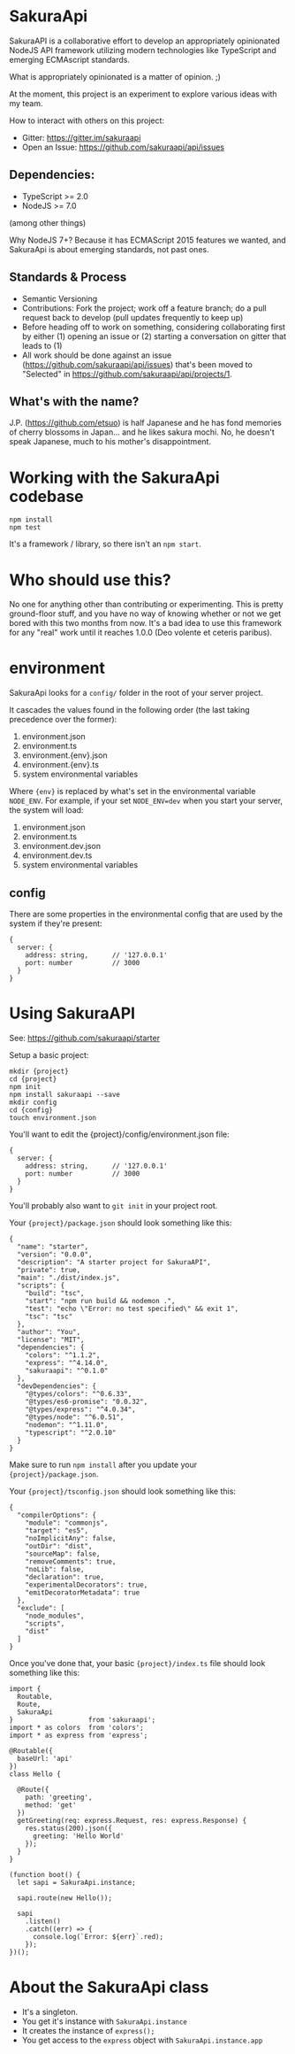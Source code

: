 # SakuraApi
SakuraAPI is a collaborative effort to develop an appropriately opinionated NodeJS API framework utilizing modern technologies like TypeScript and emerging ECMAscript standards.

What is appropriately opinionated is a matter of opinion. ;)

At the moment, this project is an experiment to explore various ideas with my team.

How to interact with others on this project:

* Gitter: https://gitter.im/sakuraapi
* Open an Issue: https://github.com/sakuraapi/api/issues

## Dependencies:

* TypeScript >= 2.0
* NodeJS >= 7.0

(among other things)

Why NodeJS 7+? Because it has ECMAScript 2015 features we wanted, and SakuraApi is about emerging standards, not past ones.

## Standards & Process

* Semantic Versioning
* Contributions: Fork the project; work off a feature branch; do a pull request back to develop (pull updates frequently to keep up)
* Before heading off to work on something, considering collaborating first by either (1) opening an issue or (2) starting a conversation on gitter that leads to (1)
* All work should be done against an issue (https://github.com/sakuraapi/api/issues) that's been moved to "Selected" in https://github.com/sakuraapi/api/projects/1.

## What's with the name?

J.P. (https://github.com/etsuo) is half Japanese and he has fond memories of cherry blossoms in Japan... and he likes sakura mochi. No, he doesn't speak Japanese, much to his mother's disappointment.

# Working with the SakuraApi codebase

```
npm install
npm test
```

It's a framework / library, so there isn't an `npm start`.

# Who should use this?

No one for anything other than contributing or experimenting. This is pretty ground-floor stuff, and you have no way of knowing whether or not we get
bored with this two months from now. It's a bad idea to use this framework for any "real" work until it reaches 1.0.0 (Deo volente et ceteris paribus).

# environment

SakuraApi looks for a `config/` folder in the root of your server project.

It cascades the values found in the following order (the last taking precedence over the former):

1. environment.json
1. environment.ts
1. environment.{env}.json
1. environment.{env}.ts
1. system environmental variables

Where `{env}` is replaced by what's set in the environmental variable `NODE_ENV`. For example, if your set
`NODE_ENV=dev` when you start your server, the system will load:

1. environment.json
1. environment.ts
1. environment.dev.json
1. environment.dev.ts
1. system environmental variables

## config

There are some properties in the environmental config that are used by the system if they're present:

```
{
  server: {
    address: string,      // '127.0.0.1'
    port: number          // 3000
  }
}
```

# Using SakuraAPI

See: https://github.com/sakuraapi/starter

Setup a basic project:

```
mkdir {project}
cd {project}
npm init
npm install sakuraapi --save
mkdir config
cd {config}
touch environment.json
```

You'll want to edit the {project}/config/environment.json file:

```
{
  server: {
    address: string,      // '127.0.0.1'
    port: number          // 3000
  }
}
```

You'll probably also want to `git init` in your project root.

Your `{project}/package.json` should look something like this:

```
{
  "name": "starter",
  "version": "0.0.0",
  "description": "A starter project for SakuraAPI",
  "private": true,
  "main": "./dist/index.js",
  "scripts": {
    "build": "tsc",
    "start": "npm run build && nodemon .",
    "test": "echo \"Error: no test specified\" && exit 1",
    "tsc": "tsc"
  },
  "author": "You",
  "license": "MIT",
  "dependencies": {
    "colors": "^1.1.2",
    "express": "^4.14.0",
    "sakuraapi": "^0.1.0"
  },
  "devDependencies": {
    "@types/colors": "^0.6.33",
    "@types/es6-promise": "0.0.32",
    "@types/express": "^4.0.34",
    "@types/node": "^6.0.51",
    "nodemon": "^1.11.0",
    "typescript": "^2.0.10"
  }
}
```

Make sure to run `npm install` after you update your `{project}/package.json`.

Your `{project}/tsconfig.json` should look something like this:

```
{
  "compilerOptions": {
    "module": "commonjs",
    "target": "es5",
    "noImplicitAny": false,
    "outDir": "dist",
    "sourceMap": false,
    "removeComments": true,
    "noLib": false,
    "declaration": true,
    "experimentalDecorators": true,
    "emitDecoratorMetadata": true
  },
  "exclude": [
    "node_modules",
    "scripts",
    "dist"
  ]
}
```

Once you've done that, your basic `{project}/index.ts` file should look something like this:

```
import {
  Routable,
  Route,
  SakuraApi
}                   from 'sakuraapi';
import * as colors  from 'colors';
import * as express from 'express';

@Routable({
  baseUrl: 'api'
})
class Hello {

  @Route({
    path: 'greeting',
    method: 'get'
  })
  getGreeting(req: express.Request, res: express.Response) {
    res.status(200).json({
      greeting: 'Hello World'
    });
  }
}

(function boot() {
  let sapi = SakuraApi.instance;

  sapi.route(new Hello());

  sapi
    .listen()
    .catch((err) => {
      console.log(`Error: ${err}`.red);
    });
})();
```

# About the SakuraApi class

* It's a singleton.
* You get it's instance with `SakuraApi.instance`
* It creates the instance of `express();`
* You get access to the `express` object with `SakuraApi.instance.app`

